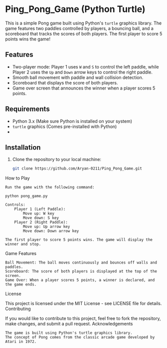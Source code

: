 # Ping_Pong_Game (Python Turtle)

This is a simple Pong game built using Python's `turtle` graphics library. The game features two paddles controlled by players, a bouncing ball, and a scoreboard that tracks the scores of both players. The first player to score 5 points wins the game!

## Features

- Two-player mode: Player 1 uses `W` and `S` to control the left paddle, while Player 2 uses the `Up` and `Down` arrow keys to control the right paddle.
- Smooth ball movement with paddle and wall collision detection.
- Scoreboard that displays the score of both players.
- Game over screen that announces the winner when a player scores 5 points.

## Requirements

- Python 3.x (Make sure Python is installed on your system)
- `turtle` graphics (Comes pre-installed with Python)
- 

## Installation

1. Clone the repository to your local machine:

   ```bash
   git clone https://github.com/Aryan-0211/Ping_Pong_Game.git

How to Play

    Run the game with the following command:

    python pong_game.py

    Controls:
        Player 1 (Left Paddle):
            Move up: W key
            Move down: S key
        Player 2 (Right Paddle):
            Move up: Up arrow key
            Move down: Down arrow key

    The first player to score 5 points wins. The game will display the winner and stop.

Game Features

    Ball Movement: The ball moves continuously and bounces off walls and paddles.
    Scoreboard: The score of both players is displayed at the top of the screen.
    Game Over: When a player scores 5 points, a winner is declared, and the game ends.


License

This project is licensed under the MIT License - see LICENSE file for details.
Contributing

If you would like to contribute to this project, feel free to fork the repository, make changes, and submit a pull request.
Acknowledgements

    The game is built using Python's turtle graphics library.
    The concept of Pong comes from the classic arcade game developed by Atari in 1972.
